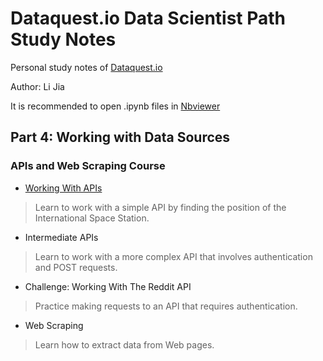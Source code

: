# Dataquest.io Data Scientist Path Study Notes

Personal study notes of [Dataquest.io](https://www.dataquest.io/home)

Author: Li Jia

It is recommended to open .ipynb files in [Nbviewer](http://nbviewer.jupyter.org/github/Morrowind1983/Dataquest-study-notes/tree/master/)

## Part 4: Working with Data Sources

### APIs and Web Scraping Course

- [Working With APIs](http://nbviewer.jupyter.org/github/Morrowind1983/Dataquest-study-notes/blob/master/04%20Working%20with%20Data%20Sources/01%20APIs%20and%20Web%20Scraping/Working%20With%20APIs.ipynb)
> Learn to work with a simple API by finding the position of the International Space Station.

- Intermediate APIs
> Learn to work with a more complex API that involves authentication and POST requests.

- Challenge: Working With The Reddit API
> Practice making requests to an API that requires authentication.

- Web Scraping
> Learn how to extract data from Web pages.


